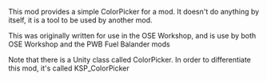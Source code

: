 This mod provides a simple ColorPicker for a mod.  It doesn't do anything by 
itself, it is a tool to be used by another mod.

This was originally written for use in the OSE Workshop, and is use by 
both OSE Workshop and the PWB Fuel Balander mods

Note that there is a Unity class called ColorPicker.  In order to differentiate
this mod, it's called KSP_ColorPicker